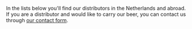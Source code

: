 In the lists below you'll find our distributors in the Netherlands and abroad. If you are a distributor and would like to carry our beer, you can contact us through [our contact form](/contact/).